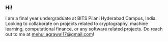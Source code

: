 ### Hi!

I am a final year undergraduate at BITS Pilani Hyderabad Campus, India. Looking to collaborate on projects related to cryptography, machine learning, computational finance, or any software related projects. Do reach out to me at [mehul.agrawal17@gmail.com](mailto:mehul.agrawal17@gmail.com)!
